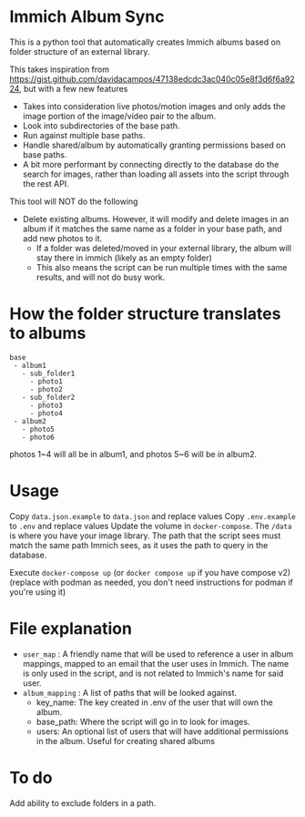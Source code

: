 # Immich Album Sync
This is a python tool that automatically creates Immich albums based on folder structure of an external library.

This takes inspiration from https://gist.github.com/davidacampos/47138edcdc3ac040c05e8f3d6f6a9224, but with a few new features

* Takes into consideration live photos/motion images and only adds the image portion of the image/video pair to the album.
* Look into subdirectories of the base path.
* Run against multiple base paths.
* Handle shared/album by automatically granting permissions based on base paths.
* A bit more performant by connecting directly to the database do the search for images, rather than loading all assets into the script through the rest API.

This tool will NOT do the following
* Delete existing albums. However, it will modify and delete images in an album if it matches the same name as a folder in your base path, and add new photos to it. 
  * If a folder was deleted/moved in your external library, the album will stay there in immich (likely as an empty folder)
  * This also means the script can be run multiple times with the same results, and will not do busy work.


# How the folder structure translates to albums
```
base
 - album1
   - sub_folder1
     - photo1
     - photo2
   - sub_folder2
     - photo3
     - photo4
 - album2
   - photo5
   - photo6
```
photos 1~4 will all be in album1, and photos 5~6 will be in album2.


# Usage
Copy `data.json.example` to `data.json` and replace values
Copy `.env.example` to `.env` and replace values
Update the volume in `docker-compose`. The `/data` is where you have your image library. The path that the script sees must match the same path Immich sees, as it uses the path to query in the database.

Execute `docker-compose up` (or `docker compose up` if you have compose v2) (replace with podman as needed, you don't need instructions for podman if you're using it)

# File explanation
* `user_map` : A friendly name that will be used to reference a user in album mappings, mapped to an email that the user uses in Immich. The name is only used in the script, and is not related to Immich's name for said user.
* `album_mapping` : A list of paths that will be looked against. 
  * key_name: The key created in .env of the user that will own the album. 
  * base_path:  Where the script will go in to look for images.
  * users: An optional list of users that will have additional permissions in the album. Useful for creating shared albums

# To do
Add ability to exclude folders in a path.